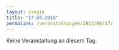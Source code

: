 ```yaml
---
layout: single
title: "17.08.2015"
permalink: /veranstaltungen/2015/08/17/
---
```


Keine Veranstaltung an diesem Tag.
